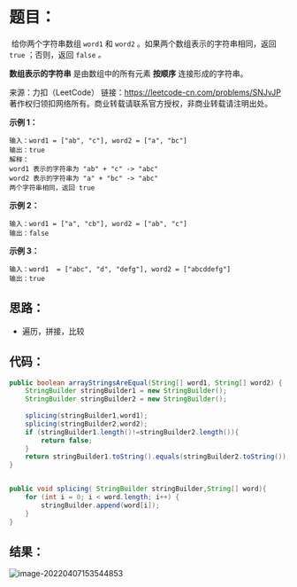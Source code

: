 # 题目：

​	给你两个字符串数组 `word1` 和 `word2` 。如果两个数组表示的字符串相同，返回 `true` ；否则，返回 `false` *。*

**数组表示的字符串** 是由数组中的所有元素 **按顺序** 连接形成的字符串。

 

来源：力扣（LeetCode） 链接：https://leetcode-cn.com/problems/SNJvJP 著作权归领扣网络所有。商业转载请联系官方授权，非商业转载请注明出处。

<!--more-->

**示例 1：**

```
输入：word1 = ["ab", "c"], word2 = ["a", "bc"]
输出：true
解释：
word1 表示的字符串为 "ab" + "c" -> "abc"
word2 表示的字符串为 "a" + "bc" -> "abc"
两个字符串相同，返回 true
```

**示例 2：**

```
输入：word1 = ["a", "cb"], word2 = ["ab", "c"]
输出：false
```

**示例 3：**

```
输入：word1  = ["abc", "d", "defg"], word2 = ["abcddefg"]
输出：true
```

## 思路：

- 遍历，拼接，比较

## 代码：

```java
public boolean arrayStringsAreEqual(String[] word1, String[] word2) {
    StringBuilder stringBuilder1 = new StringBuilder();
    StringBuilder stringBuilder2 = new StringBuilder();
    
    splicing(stringBuilder1,word1);
    splicing(stringBuilder2,word2);
    if (stringBuilder1.length()!=stringBuilder2.length()){
        return false;
    }
    return stringBuilder1.toString().equals(stringBuilder2.toString());
}


public void splicing( StringBuilder stringBuilder,String[] word){
    for (int i = 0; i < word.length; i++) {
        stringBuilder.append(word[i]);
    }
}
```

## 结果：

![image-20220407153544853](https://misteryliu.oss-cn-beijing.aliyuncs.com/image/image-20220407153544853.png)

